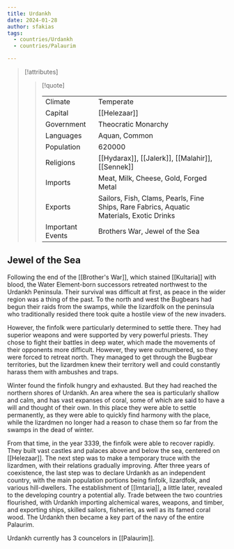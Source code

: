 ```yaml
---
title: Urdankh
date: 2024-01-28
author: sfakias
tags:
  - countries/Urdankh
  - countries/Palaurim

---
```

> [!attributes]
> 
> > [!quote]
> >
> > | | |
> > | --- | --- |
> > | Climate | Temperate |
> > | Capital | [[Helezaar]] |
> > | Government | Theocratic Monarchy |
> > | Languages | Aquan, Common |
> > | Population | 620000 |
> > | Religions | [[Hydarax]], [[Jalerk]], [[Malahir]], [[Sennek]] |
> > | Imports | Meat, Milk, Cheese, Gold, Forged Metal |
> > | Exports | Sailors, Fish, Clams, Pearls, Fine Ships, Rare Fabrics, Aquatic Materials, Exotic Drinks |
> > | Important Events | Brothers War, Jewel of the Sea |

## Jewel of the Sea

Following the end of the [[Brother's War]], which stained [[Kultaria]] with blood, the Water Element-born successors retreated northwest to the Urdankh Peninsula. Their survival was difficult at first, as peace in the wider region was a thing of the past. To the north and west the Bugbears had begun their raids from the swamps, while the lizardfolk on the peninsula who traditionally resided there took quite a hostile view of the new invaders.

However, the finfolk were particularly determined to settle there. They had superior weapons and were supported by very powerful priests. They chose to fight their battles in deep water, which made the movements of their opponents more difficult. However, they were outnumbered, so they were forced to retreat north. They managed to get through the Bugbear territories, but the lizardmen knew their territory well and could constantly harass them with ambushes and traps.

Winter found the finfolk hungry and exhausted. But they had reached the northern shores of Urdankh. An area where the sea is particularly shallow and calm, and has vast expanses of coral, some of which are said to have a will and thought of their own. In this place they were able to settle permanently, as they were able to quickly find harmony with the place, while the lizardmen no longer had a reason to chase them so far from the swamps in the dead of winter.

From that time, in the year 3339, the finfolk were able to recover rapidly. They built vast castles and palaces above and below the sea, centered on [[Helezaar]]. The next step was to make a temporary truce with the lizardmen, with their relations gradually improving. After three years of coexistence, the last step was to declare Urdankh as an independent country, with the main population portions being finfolk, lizardfolk, and various hill-dwellers. The establishment of [[Imtaria]], a little later, revealed to the developing country a potential ally. Trade between the two countries flourished, with Urdankh importing alchemical wares, weapons, and timber, and exporting ships, skilled sailors, fisheries, as well as its famed coral wood. The Urdankh then became a key part of the navy of the entire Palaurim.

Urdankh currently has 3 councelors in [[Palaurim]].